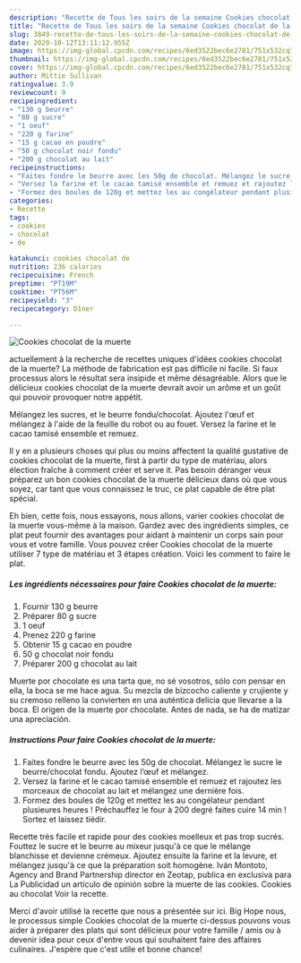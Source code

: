 ```yaml
---
description: "Recette de Tous les soirs de la semaine Cookies chocolat de la muerte"
title: "Recette de Tous les soirs de la semaine Cookies chocolat de la muerte"
slug: 3849-recette-de-tous-les-soirs-de-la-semaine-cookies-chocolat-de-la-muerte
date: 2020-10-12T13:11:12.955Z
image: https://img-global.cpcdn.com/recipes/6ed3522bec6e2781/751x532cq70/cookies-chocolat-de-la-muerte-photo-principale-de-la-recette.jpg
thumbnail: https://img-global.cpcdn.com/recipes/6ed3522bec6e2781/751x532cq70/cookies-chocolat-de-la-muerte-photo-principale-de-la-recette.jpg
cover: https://img-global.cpcdn.com/recipes/6ed3522bec6e2781/751x532cq70/cookies-chocolat-de-la-muerte-photo-principale-de-la-recette.jpg
author: Mittie Sullivan
ratingvalue: 3.9
reviewcount: 9
recipeingredient:
- "130 g beurre"
- "80 g sucre"
- "1 oeuf"
- "220 g farine"
- "15 g cacao en poudre"
- "50 g chocolat noir fondu"
- "200 g chocolat au lait"
recipeinstructions:
- "Faites fondre le beurre avec les 50g de chocolat. Mélangez le sucre le beurre/chocolat fondu. Ajoutez l’œuf et mélangez."
- "Versez la farine et le cacao tamisé ensemble et remuez et rajoutez les morceaux de chocolat au lait et mélangez une dernière fois."
- "Formez des boules de 120g et mettez les au congélateur pendant plusieures heures ! Préchauffez le four à 200 degré faites cuire 14 min ! Sortez et laissez tiédir."
categories:
- Recette
tags:
- cookies
- chocolat
- de

katakunci: cookies chocolat de 
nutrition: 236 calories
recipecuisine: French
preptime: "PT19M"
cooktime: "PT56M"
recipeyield: "3"
recipecategory: Dîner

---
```



![Cookies chocolat de la muerte](https://img-global.cpcdn.com/recipes/6ed3522bec6e2781/751x532cq70/cookies-chocolat-de-la-muerte-photo-principale-de-la-recette.jpg)

actuellement à la recherche de recettes uniques d'idées cookies chocolat de la muerte? La méthode de fabrication est pas difficile ni facile. Si faux processus alors le résultat sera insipide et même désagréable. Alors que le délicieux cookies chocolat de la muerte devrait avoir un arôme et un goût qui pouvoir provoquer notre appétit.

Mélangez les sucres, et le beurre fondu/chocolat. Ajoutez l&#39;œuf et mélangez à l&#39;aide de la feuille du robot ou au fouet. Versez la farine et le cacao tamisé ensemble et remuez.

Il y en a plusieurs choses qui plus ou moins affectent la qualité gustative de cookies chocolat de la muerte, first à partir du type de matériau, alors élection fraîche à comment créer et serve it. Pas besoin déranger veux préparez un bon cookies chocolat de la muerte délicieux dans où que vous soyez, car tant que vous connaissez le truc, ce plat capable de être plat spécial.


Eh bien, cette fois, nous essayons, nous allons, varier cookies chocolat de la muerte vous-même à la maison. Gardez avec des ingrédients simples, ce plat peut fournir des avantages pour aidant à maintenir un corps sain pour vous et votre famille. Vous pouvez créer Cookies chocolat de la muerte utiliser 7 type de matériau et 3 étapes création. Voici les comment to faire le plat.

<!--inarticleads1-->

##### Les ingrédients nécessaires pour faire Cookies chocolat de la muerte:

1. Fournir 130 g beurre
1. Préparer 80 g sucre
1.  1 oeuf
1. Prenez 220 g farine
1. Obtenir 15 g cacao en poudre
1.  50 g chocolat noir fondu
1. Préparer 200 g chocolat au lait


Muerte por chocolate es una tarta que, no sé vosotros, sólo con pensar en ella, la boca se me hace agua. Su mezcla de bizcocho caliente y crujiente y su cremoso relleno la convierten en una auténtica delicia que llevarse a la boca. El origen de la muerte por chocolate. Antes de nada, se ha de matizar una apreciación. 

<!--inarticleads2-->

##### Instructions Pour faire Cookies chocolat de la muerte:

1. Faites fondre le beurre avec les 50g de chocolat. Mélangez le sucre le beurre/chocolat fondu. Ajoutez l’œuf et mélangez.
1. Versez la farine et le cacao tamisé ensemble et remuez et rajoutez les morceaux de chocolat au lait et mélangez une dernière fois.
1. Formez des boules de 120g et mettez les au congélateur pendant plusieures heures ! Préchauffez le four à 200 degré faites cuire 14 min ! Sortez et laissez tiédir.


Recette très facile et rapide pour des cookies moelleux et pas trop sucrés. Fouttez le sucre et le beurre au mixeur jusqu&#39;à ce que le mélange blanchisse et devienne crémeux. Ajoutez ensuite la farine et la levure, et mélangez jusqu&#39;à ce que la préparation soit homogène. Iván Montoto, Agency and Brand Partnership director en Zeotap, publica en exclusiva para La Publicidad un artículo de opinión sobre la muerte de las cookies. Cookies au chocolat Voir la recette. 


Merci d'avoir utilisé la recette que nous a présentée sur ici. Big Hope nous, le processus simple Cookies chocolat de la muerte ci-dessus pouvons vous aider à préparer des plats qui sont délicieux pour votre famille / amis ou à devenir idea pour ceux d'entre vous qui souhaitent faire des affaires culinaires. J'espère que c'est utile et bonne chance!
